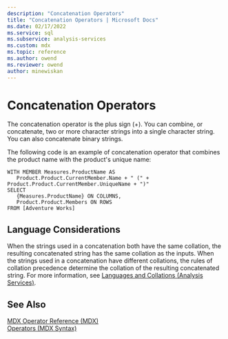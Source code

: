 ```yaml
---
description: "Concatenation Operators"
title: "Concatenation Operators | Microsoft Docs"
ms.date: 02/17/2022
ms.service: sql
ms.subservice: analysis-services
ms.custom: mdx
ms.topic: reference
ms.author: owend
ms.reviewer: owend
author: minewiskan
---
```

# Concatenation Operators


  The concatenation operator is the plus sign (+). You can combine, or concatenate, two or more character strings into a single character string. You can also concatenate binary strings.  
  
 The following code is an example of concatenation operator that combines the product name with the product's unique name:  
  
```  
WITH MEMBER Measures.ProductName AS   
   Product.Product.CurrentMember.Name + " (" + Product.Product.CurrentMember.UniqueName + ")"  
SELECT   
   {Measures.ProductName} ON COLUMNS,  
   Product.Product.Members ON ROWS  
FROM [Adventure Works]  
```  
  
## Language Considerations  
 When the strings used in a concatenation both have the same collation, the resulting concatenated string has the same collation as the inputs. When the strings used in a concatenation have different collations, the rules of collation precedence determine the collation of the resulting concatenated string. For more information, see [Languages and Collations &#40;Analysis Services&#41;](/analysis-services/languages-and-collations-analysis-services).  
  
## See Also  
 [MDX Operator Reference &#40;MDX&#41;](../mdx/mdx-operator-reference-mdx.md)   
 [Operators &#40;MDX Syntax&#41;](../mdx/operators-mdx-syntax.md)  
  
